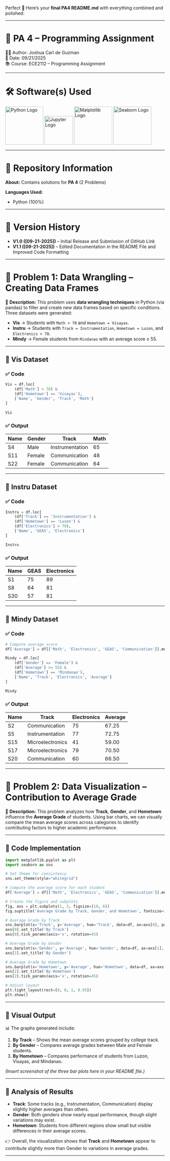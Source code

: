 Perfect 🚀 Here’s your **final PA4 README.md** with everything combined and polished:

---

# 📘 PA 4 – Programming Assignment

👨‍💻 Author: Joshua Carl de Guzman <br>
📅 Date: 09/21/2025 <br>
📚 Course: ECE2112 – Programming Assignment

---

# 🛠 Software(s) Used

<p align="left">  
  <img src="https://www.python.org/static/community_logos/python-logo.png" alt="Python Logo" width="120"/>  
  <img src="https://jupyter.org/assets/homepage/main-logo.svg" alt="Jupyter Logo" width="90"/>  
  <img src="https://matplotlib.org/_static/logo2_compressed.svg" alt="Matplotlib Logo" width="120"/>  
  <img src="https://seaborn.pydata.org/_static/logo-wide-lightbg.svg" alt="Seaborn Logo" width="120"/>  
</p>  

---

# 📂 Repository Information

**About:** Contains solutions for **PA 4** (2 Problems)

**Languages Used:**

* Python (100%)

---

# 📌 Version History

* **V1.0 (\[09-21-2025])** – Initial Release and Submission of GitHub Link
* **V1.1 (\[09-21-2025])** – Edited Documentation in the README File and Improved Code Formatting

---

# 📌 Problem 1: Data Wrangling – Creating Data Frames

📖 **Description:**
This problem uses **data wrangling techniques** in Python (via pandas) to filter and create new data frames based on specific conditions. Three datasets were generated:

* **Vis** → Students with `Math < 70` and `Hometown = Visayas`.
* **Instru** → Students with `Track = Instrumentation`, `Hometown = Luzon`, and `Electronics > 70`.
* **Mindy** → Female students from `Mindanao` with an average score ≥ 55.

---

## 🔹 Vis Dataset

### ✅ Code

```python
Vis = df.loc[
    (df['Math'] < 70) &
    (df['Hometown'] == 'Visayas'),
    ['Name', 'Gender', 'Track', 'Math']
]

Vis
```

### ✅ Output

| Name | Gender | Track           | Math |
| ---- | ------ | --------------- | ---- |
| S4   | Male   | Instrumentation | 65   |
| S11  | Female | Communication   | 48   |
| S22  | Female | Communication   | 64   |

---

## 🔹 Instru Dataset

### ✅ Code

```python
Instru = df.loc[
    (df['Track'] == 'Instrumentation') &
    (df['Hometown'] == 'Luzon') &
    (df['Electronics'] > 70),
    ['Name', 'GEAS', 'Electronics']
]

Instru
```

### ✅ Output

| Name | GEAS | Electronics |
| ---- | ---- | ----------- |
| S1   | 75   | 89          |
| S8   | 64   | 81          |
| S30  | 57   | 81          |

---

## 🔹 Mindy Dataset

### ✅ Code

```python
# Compute average score
df['Average'] = df[['Math', 'Electronics', 'GEAS', 'Communication']].mean(axis=1)

Mindy = df.loc[
    (df['Gender'] == 'Female') &
    (df['Average'] >= 55) &
    (df['Hometown'] == 'Mindanao'),
    ['Name', 'Track', 'Electronics', 'Average']
]

Mindy
```

### ✅ Output

| Name | Track            | Electronics | Average |
| ---- | ---------------- | ----------- | ------- |
| S2   | Communication    | 75          | 67.25   |
| S5   | Instrumentation  | 77          | 72.75   |
| S15  | Microelectronics | 41          | 59.00   |
| S17  | Microelectronics | 79          | 70.50   |
| S20  | Communication    | 60          | 66.50   |

---

# 📌 Problem 2: Data Visualization – Contribution to Average Grade

📖 **Description:**
This problem analyzes how **Track**, **Gender**, and **Hometown** influence the **Average Grade** of students. Using bar charts, we can visually compare the mean average scores across categories to identify contributing factors to higher academic performance.

---

## 🔹 Code Implementation

```python
import matplotlib.pyplot as plt
import seaborn as sns

# Set theme for consistency
sns.set_theme(style="whitegrid")

# Compute the average score for each student
df['Average'] = df[['Math', 'Electronics', 'GEAS', 'Communication']].mean(axis=1)

# Create the figure and subplots
fig, axs = plt.subplots(1, 3, figsize=(18, 6))
fig.suptitle('Average Grade by Track, Gender, and Hometown', fontsize=16)

# Average Grade by Track
sns.barplot(x='Track', y='Average', hue='Track', data=df, ax=axs[0], palette='Blues', legend=False)
axs[0].set_title('By Track')
axs[0].tick_params(axis='x', rotation=45)

# Average Grade by Gender
sns.barplot(x='Gender', y='Average', hue='Gender', data=df, ax=axs[1], palette='Greens', legend=False)
axs[1].set_title('By Gender')

# Average Grade by Hometown
sns.barplot(x='Hometown', y='Average', hue='Hometown', data=df, ax=axs[2], palette='Reds', legend=False)
axs[2].set_title('By Hometown')
axs[2].tick_params(axis='x', rotation=45)

# Adjust layout
plt.tight_layout(rect=[0, 0, 1, 0.95])
plt.show()
```

---

## 🔹 Visual Output

📊 The graphs generated include:

1. **By Track** – Shows the mean average scores grouped by college track.
2. **By Gender** – Compares average grades between Male and Female students.
3. **By Hometown** – Compares performance of students from Luzon, Visayas, and Mindanao.

*(Insert screenshot of the three bar plots here in your README file.)*

---

## 🔹 Analysis of Results

* **Track**: Some tracks (e.g., Instrumentation, Communication) display slightly higher averages than others.
* **Gender**: Both genders show nearly equal performance, though slight variations may exist.
* **Hometown**: Students from different regions show small but visible differences in their average scores.

👉 Overall, the visualization shows that **Track** and **Hometown** appear to contribute slightly more than Gender to variations in average grades.

---
